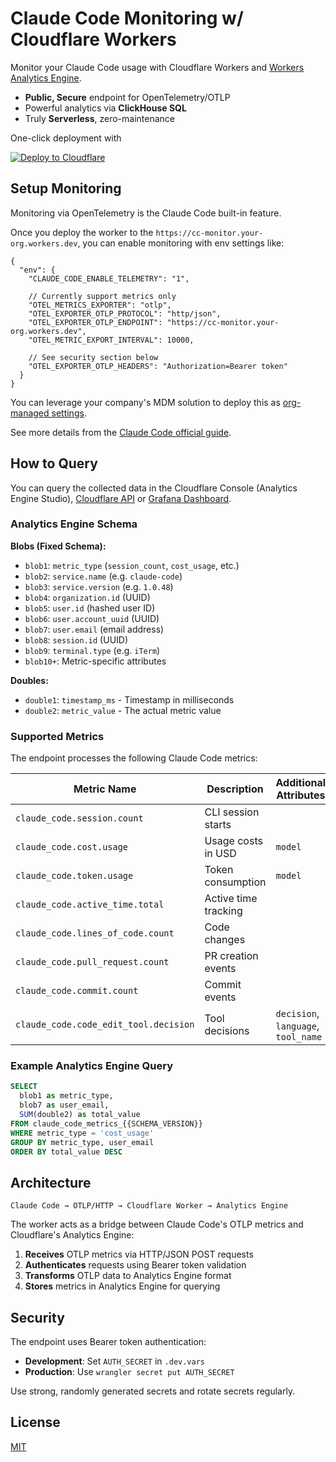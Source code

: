 # Claude Code Monitoring w/ Cloudflare Workers

Monitor your Claude Code usage with Cloudflare Workers and [Workers Analytics Engine](https://developers.cloudflare.com/analytics/analytics-engine/).

- **Public, Secure** endpoint for OpenTelemetry/OTLP
- Powerful analytics via **ClickHouse SQL**
- Truly **Serverless**, zero-maintenance

One-click deployment with

[![Deploy to Cloudflare](https://deploy.workers.cloudflare.com/button)](https://deploy.workers.cloudflare.com/?url=https://github.com/cometkim/cc-monitor-worker)

## Setup Monitoring

Monitoring via OpenTelemetry is the Claude Code built-in feature.

Once you deploy the worker to the `https://cc-monitor.your-org.workers.dev`, you can enable monitoring with env settings like:

```jsonc
{
  "env": {
    "CLAUDE_CODE_ENABLE_TELEMETRY": "1",

    // Currently support metrics only
    "OTEL_METRICS_EXPORTER": "otlp",
    "OTEL_EXPORTER_OTLP_PROTOCOL": "http/json",
    "OTEL_EXPORTER_OTLP_ENDPOINT": "https://cc-monitor.your-org.workers.dev",
    "OTEL_METRIC_EXPORT_INTERVAL": 10000,

    // See security section below
    "OTEL_EXPORTER_OTLP_HEADERS": "Authorization=Bearer token"
  }
}
```

You can leverage your company's MDM solution to deploy this as [org-managed settings](https://docs.anthropic.com/en/docs/claude-code/monitoring-usage#administrator-configuration).

See more details from the [Claude Code official guide](https://docs.anthropic.com/en/docs/claude-code/monitoring-usage).

## How to Query

You can query the collected data in the Cloudflare Console (Analytics Engine Studio), [Cloudflare API](https://developers.cloudflare.com/analytics/analytics-engine/sql-api/) or [Grafana Dashboard](https://developers.cloudflare.com/analytics/analytics-engine/grafana/).

### Analytics Engine Schema

**Blobs (Fixed Schema):**
- `blob1`: `metric_type` (`session_count`, `cost_usage`, etc.)
- `blob2`: `service.name` (e.g. `claude-code`)
- `blob3`: `service.version` (e.g. `1.0.48`)
- `blob4`: `organization.id` (UUID)
- `blob5`: `user.id` (hashed user ID)
- `blob6`: `user.account_uuid` (UUID)
- `blob7`: `user.email` (email address)
- `blob8`: `session.id` (UUID)
- `blob9`: `terminal.type` (e.g. `iTerm`)
- `blob10+`: Metric-specific attributes

**Doubles:**
- `double1`: `timestamp_ms` - Timestamp in milliseconds
- `double2`: `metric_value` - The actual metric value

### Supported Metrics

The endpoint processes the following Claude Code metrics:

| Metric Name | Description | Additional Attributes |
|-------------|-------------|------------|
| `claude_code.session.count` | CLI session starts |  |
| `claude_code.cost.usage` | Usage costs in USD | `model` |
| `claude_code.token.usage` | Token consumption | `model` |
| `claude_code.active_time.total` | Active time tracking |  |
| `claude_code.lines_of_code.count` | Code changes | |
| `claude_code.pull_request.count` | PR creation events |  |
| `claude_code.commit.count` | Commit events |  |
| `claude_code.code_edit_tool.decision` | Tool decisions | `decision`, `language`, `tool_name` |


### Example Analytics Engine Query

```sql
SELECT 
  blob1 as metric_type,
  blob7 as user_email,
  SUM(double2) as total_value
FROM claude_code_metrics_{{SCHEMA_VERSION}}
WHERE metric_type = 'cost_usage'
GROUP BY metric_type, user_email
ORDER BY total_value DESC
```

## Architecture

```
Claude Code → OTLP/HTTP → Cloudflare Worker → Analytics Engine
```

The worker acts as a bridge between Claude Code's OTLP metrics and Cloudflare's Analytics Engine:

1. **Receives** OTLP metrics via HTTP/JSON POST requests
2. **Authenticates** requests using Bearer token validation
3. **Transforms** OTLP data to Analytics Engine format
4. **Stores** metrics in Analytics Engine for querying

## Security

The endpoint uses Bearer token authentication:
- **Development**: Set `AUTH_SECRET` in `.dev.vars`
- **Production**: Use `wrangler secret put AUTH_SECRET`

Use strong, randomly generated secrets and rotate secrets regularly.

## License

[MIT](LICENSE)
